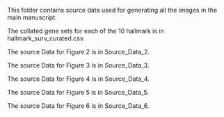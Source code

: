 This folder contains source data used for generating all the images in the main manuscript.

The collated gene sets for each of the 10 hallmark is in hallmark_surv_curated.csv.

The source Data for Figure 2 is in Source_Data_2.

The source Data for Figure 3 is in Source_Data_3.

The source Data for Figure 4 is in Source_Data_4.

The source Data for Figure 5 is in Source_Data_5.

The source Data for Figure 6 is in Source_Data_6.
